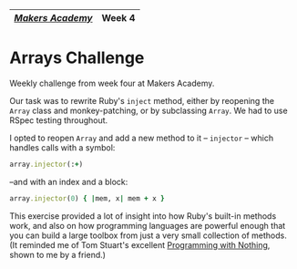 | [*Makers Academy*](http://www.makersacademy.com) | Week 4 |
| ------------------------------------------------ | ------ |

# Arrays Challenge

Weekly challenge from week four at Makers Academy.

Our task was to rewrite Ruby's `inject` method, either by reopening the `Array` class and monkey-patching, or by subclassing `Array`. We had to use RSpec testing throughout.

I opted to reopen `Array` and add a new method to it – `injector` – which handles calls with a symbol:

```ruby
array.injector(:+)
```

–and with an index and a block:

```ruby
array.injector(0) { |mem, x| mem + x }
```

This exercise provided a lot of insight into how Ruby's built-in methods work, and also on how programming languages are powerful enough that you can build a large toolbox from just a very small collection of methods. (It reminded me of Tom Stuart's excellent [Programming with Nothing](http://codon.com/programming-with-nothing), shown to me by a friend.)
